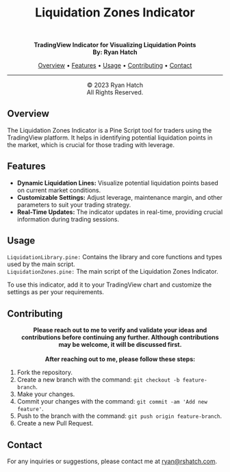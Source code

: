 <!--
****************************************************************************************
Title: Liquidation Zones Indicator |****************************************************
Developed by: Ryan Hatch           |****************************************************
Dev Date: Feb 17th 2023            |****************************************************
Last Updated: November 11th 2023   |****************************************************
Version: 1.0                       |****************************************************
****************************************************************************************
-->
<!DOCTYPE html>
<html>
  <body>
    <!-- <hr> -->
    <h1 align="center">Liquidation Zones Indicator</h1>
    <br>
    <p align="center">
      <strong>TradingView Indicator for Visualizing Liquidation Points</strong>
      <br>
      <strong>By: Ryan Hatch</strong>
      <br>
    </p>
    <p align="center">
      <a href="#overview">Overview</a> • <a href="#features">Features</a> • <a href="#usage">Usage</a> • <a href="#contributing">Contributing</a> • <a href="#contact">Contact</a>
    </p>
    <hr>
    <p align="center"> &copy; 2023 Ryan Hatch <br> All Rights Reserved. </p>
    <h2 id="overview">Overview</h2>
    <p> The Liquidation Zones Indicator is a Pine Script tool for traders using the TradingView platform. It helps in identifying potential liquidation points in the market, which is crucial for those trading with leverage. </p>
    <h2 id="features">Features</h2>
    <ul>
      <li>
        <strong>Dynamic Liquidation Lines:</strong> Visualize potential liquidation points based on current market conditions.
      </li>
      <li>
        <strong>Customizable Settings:</strong> Adjust leverage, maintenance margin, and other parameters to suit your trading strategy.
      </li>
      <li>
        <strong>Real-Time Updates:</strong> The indicator updates in real-time, providing crucial information during trading sessions.
      </li>
    </ul>
    <h2 id="usage">Usage</h2>
    <p>
      <code>LiquidationLibrary.pine:</code> Contains the library and core functions and types used by the main script. <br>
      <code>LiquidationZones.pine:</code> The main script of the Liquidation Zones Indicator.
    <p> To use this indicator, add it to your TradingView chart and customize the settings as per your requirements. </p>
    <h2 id="contributing">Contributing</h2>
    <ol>
      <p align="center">
        <strong>Please reach out to me to verify and validate your ideas and contributions before continuing any further. Although contributions may be welcome, it will be discussed first. <br>
          <br> After reaching out to me, please follow these steps: </strong>
        <br>
        <li>Fork the repository.</li>
        <li>Create a new branch with the command: <code>git checkout -b feature-branch</code>.
        <li>Make your changes.</li>
        <li>Commit your changes with the command: <code>git commit -am 'Add new feature'</code>.
        <li>Push to the branch with the command: <code>git push origin feature-branch</code>.
        <li>Create a new Pull Request.</li>
    </ol>
    <h2 id="contact">Contact</h2>
    <p> For any inquiries or suggestions, please contact me at <a href="mailto:ryan@rshatch.com">ryan@rshatch.com</a>. </p>
  </body>
</html>
